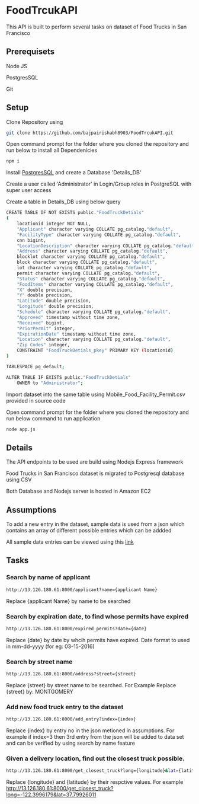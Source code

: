 # FoodTrcukAPI
This API is built to perform several tasks on dataset of Food Trucks in San Francisco


## Prerequisets
Node JS 

PostgresSQL

Git

## Setup
Clone Repository using 
```bash
git clone https://github.com/bajpairishabh8903/FoodTrcukAPI.git
```
Open command prompt for the folder where you cloned the repository and run below to install all Dependenicies
```bash
npm i 
```

Install <a href="https://www.postgresql.org/download/" target="_blank">PostgresSQL</a> and create a Database 'Details_DB'

Create a user called 'Administrator' in Login/Group roles in PostgreSQL with super user access 

Create a table in Details_DB using below query
```bash
CREATE TABLE IF NOT EXISTS public."FoodTruckDetials"
(
    locationid integer NOT NULL,
    "Applicant" character varying COLLATE pg_catalog."default",
    "FacilityType" character varying COLLATE pg_catalog."default",
    cnn bigint,
    "LocationDescription" character varying COLLATE pg_catalog."default",
    "Address" character varying COLLATE pg_catalog."default",
    blocklot character varying COLLATE pg_catalog."default",
    block character varying COLLATE pg_catalog."default",
    lot character varying COLLATE pg_catalog."default",
    permit character varying COLLATE pg_catalog."default",
    "Status" character varying COLLATE pg_catalog."default",
    "FoodItems" character varying COLLATE pg_catalog."default",
    "X" double precision,
    "Y" double precision,
    "Latitude" double precision,
    "Longitude" double precision,
    "Schedule" character varying COLLATE pg_catalog."default",
    "Approved" timestamp without time zone,
    "Received" bigint,
    "PriorPermit" integer,
    "ExpirationDate" timestamp without time zone,
    "Location" character varying COLLATE pg_catalog."default",
    "Zip Codes" integer,
    CONSTRAINT "FoodTruckDetials_pkey" PRIMARY KEY (locationid)
)

TABLESPACE pg_default;

ALTER TABLE IF EXISTS public."FoodTruckDetials"
    OWNER to "Administrator";
```

Import dataset into the same table using Mobile_Food_Facility_Permit.csv provided in source code

Open command prompt for the folder where you cloned the repository and run below command to run application
```bash
node app.js
```

## Details
The API endpoints to be used are build using Nodejs Express framework

Food Trucks in San Francisco dataset is migrated to Postgresql database using CSV

Both Database and Nodejs server is hosted in Amazon EC2

## Assumptions 
To add a new entry in the dataset, sample data is used from a json which contains an array of different possible entries which can be addded

All sample data entries can be viewed using this <a href="http://13.126.180.61:8000/truckdata.json" target="_blank">link</a>

## Tasks
### Search by name of applicant
```bash
http://13.126.180.61:8000/applicant?name={applicant Name}
```
Replace {applicant Name} by name to be searched

### Search by expiration date, to find whose permits have expired
```bash
http://13.126.180.61:8000/expired_permits?date={date}
```
Replace {date} by date by whcih permits have expired. Date format to used in mm-dd-yyyy (for eg: 03-15-2016)

### Search by street name
```bash
http://13.126.180.61:8000/address?street={street}
```
Replace {street} by street name to be searched. For Example Replace {street} by: MONTGOMERY

### Add new food truck entry to the dataset
```bash
http://13.126.180.61:8000/add_entry?index={index}
```
Replace {index} by entry no in the json metioned in assumptions. For example if index=3 then 3rd entry from the json will be added to data set and can be verified by using search by name feature

### Given a delivery location, find out the closest truck possible.
```bash
http://13.126.180.61:8000/get_closest_truck?long={longitude}&lat={latitude}
```
Replace {longitude} and {latitude} by their respctive values. For example http://13.126.180.61:8000/get_closest_truck?long=-122.3996179&lat=37.79926011